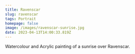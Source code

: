 ```yaml
---
title: Ravenscar
slug: ravenscar
tags: Portrait
homepage: false
image: /images/ravenscar-sunrise.jpg
date: 2023-04-13T14:00:33.819Z
---
```

Watercolour and Acrylic painting of a sunrise over Ravenscar.
